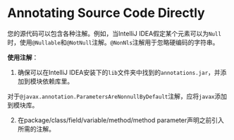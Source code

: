 # Annotating Source Code Directly

您的源代码可以包含各种注解。例如，当IntelliJ IDEA假定某个元素可以为`Null`时，使用`@Nullable`和`@NotNull`注解。`@NonNls`注解用于忽略硬编码的字符串。

**使用注解**：

1. 确保可以在IntelliJ IDEA安装下的`lib`文件夹中找到的`annotations.jar`，并添加到模块依赖库里。

  对于`@javax.annotation.ParametersAreNonnullByDefault`注解，应将`javax`添加到模块库。

2. 在package/class/field/variable/method/method parameter声明之前引入所需的注解。
